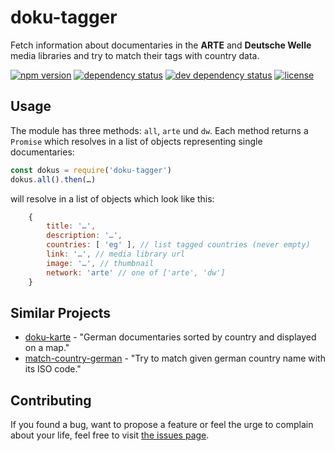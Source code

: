 # doku-tagger

Fetch information about documentaries in the **ARTE** and **Deutsche Welle** media libraries and try to match their tags with country data.

[![npm version](https://img.shields.io/npm/v/doku-tagger.svg)](https://www.npmjs.com/package/doku-tagger)
[![dependency status](https://img.shields.io/david/juliuste/doku-tagger.svg)](https://david-dm.org/juliuste/doku-tagger)
[![dev dependency status](https://img.shields.io/david/dev/juliuste/doku-tagger.svg)](https://david-dm.org/juliuste/doku-tagger#info=devDependencies)
[![license](https://img.shields.io/github/license/juliuste/doku-tagger.svg?style=flat)](LICENSE)

## Usage

The module has three methods: `all`, `arte` und `dw`. Each method returns a `Promise` which resolves in a list of objects representing single documentaries:

```javascript
const dokus = require('doku-tagger')
dokus.all().then(…)
```
will resolve in a list of objects which look like this:
```javascript
	{
		title: '…',
		description: '…',
		countries: [ 'eg' ], // list tagged countries (never empty)
		link: '…', // media library url
		image: '…', // thumbnail
		network: 'arte' // one of ['arte', 'dw']
	}
```

## Similar Projects

- [doku-karte](https://github.com/juliuste/doku-karte/) - "German documentaries sorted by country and displayed on a map."
- [match-country-german](https://github.com/juliuste/match-country-german/) - "Try to match given german country name with its ISO code."

## Contributing

If you found a bug, want to propose a feature or feel the urge to complain about your life, feel free to visit [the issues page](https://github.com/juliuste/doku-tagger/issues).